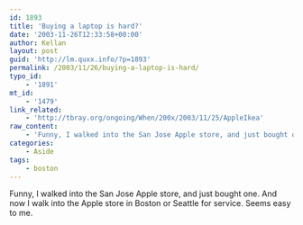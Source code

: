 ```yaml
---
id: 1893
title: 'Buying a laptop is hard?'
date: '2003-11-26T12:33:58+00:00'
author: Kellan
layout: post
guid: 'http://lm.quxx.info/?p=1893'
permalink: /2003/11/26/buying-a-laptop-is-hard/
typo_id:
    - '1891'
mt_id:
    - '1479'
link_related:
    - 'http://tbray.org/ongoing/When/200x/2003/11/25/AppleIkea'
raw_content:
    - 'Funny, I walked into the San Jose Apple store, and just bought one.  And now I walk into the Apple store in Boston or Seattle for service.  Seems easy to me.'
categories:
    - Aside
tags:
    - boston
---
```


Funny, I walked into the San Jose Apple store, and just bought one. And now I walk into the Apple store in Boston or Seattle for service. Seems easy to me.